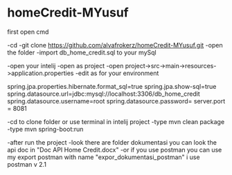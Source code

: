 # homeCredit-MYusuf

first open cmd 

-cd <to folder>
-git clone https://github.com/alvafrokerz/homeCredit-MYusuf.git
-open the folder 
-import db_home_credit.sql to your mySql
  
-open your intelij
-open as project
-open project->src->main->resources->application.properties
-edit as for your environment

  spring.jpa.properties.hibernate.format_sql=true
  spring.jpa.show-sql=true
  spring.datasource.url=jdbc:mysql://localhost:3306/db_home_credit
  spring.datasource.username=root
  spring.datasource.password=
  server.port = 8081
  
-cd to clone folder or use terminal in intelij project
-type mvn clean package
-type mvn spring-boot:run

-after run the project 
-look there are folder dokumentasi you can look the api doc in "Doc API Home Credit.docx"
-or if you use postman you can use my export postman with name "expor_dokumentasi_postman" i use postman v 2.1
